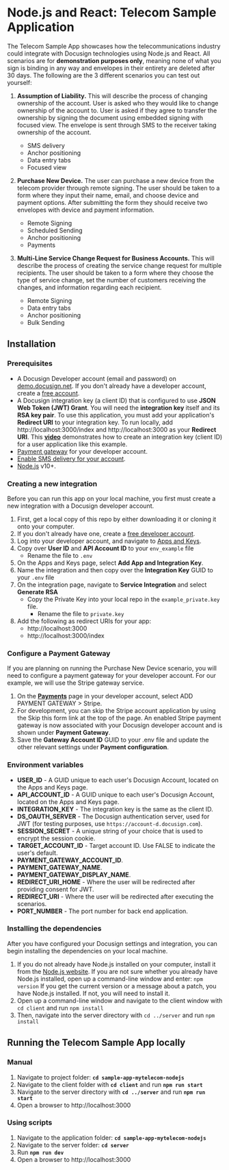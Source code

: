 # Node.js and React: Telecom Sample Application
The Telecom Sample App showcases how the telecommunications industry could integrate with Docusign technologies using Node.js and React. All scenarios are for **demonstration purposes only**, meaning none of what you sign is binding in any way and envelopes in their entirety are deleted after 30 days. The following are the 3 different scenarios you can test out yourself:
1. **Assumption of Liability.**
   This will describe the process of changing ownership of the account. User is asked who they would like to change ownership of the account to. User is asked if they agree to transfer the ownership by signing the document using embedded signing with focused view. The envelope is sent through SMS to the receiver taking ownership of the account.
   * SMS delivery
   * Anchor positioning
   * Data entry tabs
   * Focused view

2. **Purchase New Device.**
   The user can purchase a new device from the telecom provider through remote signing. The user should be taken to a form where they input their name, email, and choose device and payment options. After submitting the form they should receive two envelopes with device and payment information.
   * Remote Signing
   * Scheduled Sending
   * Anchor positioning
   * Payments

3. **Multi-Line Service Change Request for Business Accounts.**
   This will describe the process of creating the service change request for multiple recipients. The user should be taken to a form where they choose the type of service change, set the number of customers receiving the changes, and information regarding each recipient.
   * Remote Signing
   * Data entry tabs
   * Anchor positioning
   * Bulk Sending

## Installation
### Prerequisites
* A Docusign Developer account (email and password) on [demo.docusign.net](https://demo.docusign.net). If you don't already have a developer account, create a [free account](https://go.docusign.com/sandbox/productshot/?elqCampaignId=16535).
* A Docusign integration key (a client ID) that is configured to use **JSON Web Token (JWT) Grant**. You will need the **integration key** itself and its **RSA key pair**. To use this application, you must add your application's **Redirect URI** to your integration key. To run locally, add http://localhost:3000/index and http://localhost:3000 as your **Redirect URI**. This [**video**](https://www.youtube.com/watch?v=GgDqa7-L0yo) demonstrates how to create an integration key (client ID) for a user application like this example.
* [Payment gateway](https://github.com/docusign/sample-app-telecom-nodejs#configure-a-payment-gateway) for your developer account.
* [Enable SMS delivery for your account](https://developers.docusign.com/docs/esign-rest-api/esign101/concepts/sms-delivery/).
* [Node.js](https://nodejs.org/) v10+.

### Creating a new integration
Before you can run this app on your local machine, you first must create a new integration with a Docusign developer account.
1. First, get a local copy of this repo by either downloading it or cloning it onto your computer.
2. If you don't already have one, create a [free developer account](https://go.docusign.com/o/sandbox/).
3. Log into your developer account, and navigate to [Apps and Keys](https://admindemo.docusign.com/authenticate?goTo=appsAndKeys).
4. Copy over **User ID** and **API Account ID** to your `env_example` file
   * Rename the file to `.env`
5. On the Apps and Keys page, select **Add App and Integration Key**.
6. Name the integration and then copy over the **Integration Key** GUID to your `.env` file
7. On the integration page, navigate to **Service Integration** and select **Generate RSA**
   * Copy the Private Key into your local repo in the `example_private.key` file.
     * Rename the file to `private.key`
8. Add the following as redirect URIs for your app:
   * http://localhost:3000
   * http://localhost:3000/index

### Configure a Payment Gateway
If you are planning on running the Purchase New Device scenario, you will need to configure a payment gateway for your developer account. For our example, we will use the Stripe gateway service.

1. On the [**Payments**](https://admindemo.docusign.com/authenticate?goTo=payments) page in your developer account, select ADD PAYMENT GATEWAY > Stripe.
2. For development, you can skip the Stripe account application by using the Skip this form link at the top of the page. An enabled Stripe payment gateway is now associated with your Docusign developer account and is shown under **Payment Gateway**.
3. Save the **Gateway Account ID** GUID to your .env file and update the other relevant settings under **Payment configuration**.

### Environment variables
* **USER_ID** - A GUID unique to each user's Docusign Account, located on the Apps and Keys page.
* **API_ACCOUNT_ID** - A GUID unique to each user's Docusign Account, located on the Apps and Keys page.
* **INTEGRATION_KEY** - The integration key is the same as the client ID.
* **DS_OAUTH_SERVER** - The Docusign authentication server, used for JWT (for testing purposes, use `https://account-d.docusign.com`).
* **SESSION_SECRET** - A unique string of your choice that is used to encrypt the session cookie.
* **TARGET_ACCOUNT_ID** - Target account ID. Use FALSE to indicate the user's default.
* **PAYMENT_GATEWAY_ACCOUNT_ID**.
* **PAYMENT_GATEWAY_NAME**.
* **PAYMENT_GATEWAY_DISPLAY_NAME**.
* **REDIRECT_URI_HOME** - Where the user will be redirected after providing consent for JWT.
* **REDIRECT_URI** - Where the user will be redirected after executing the scenarios.
* **PORT_NUMBER** - The port number for back end application.

### Installing the dependencies
After you have configured your Docusign settings and integration, you can begin installing the dependencies on your local machine.
1. If you do not already have Node.js installed on your computer, install it from the [Node.js website](https://nodejs.org/en/download/). If you are not sure whether you already have Node.js installed, open up a command-line window and enter: `npm version`
If you get the current version or a message about a patch, you have Node.js installed. If not, you will need to install it.
2. Open up a command-line window and navigate to the client window with `cd client` and run `npm install`
3. Then, navigate into the server directory with `cd ../server` and run `npm install`

## Running the Telecom Sample App locally
### Manual
1. Navigate to project folder: **`cd sample-app-mytelecom-nodejs`**
2. Navigate to the client folder with **`cd client`** and run **`npm run start`**
3. Navigate to the server directory with **`cd ../server`** and run **`npm run start`**
4. Open a browser to http://localhost:3000

### Using scripts
1. Navigate to the application folder: **`cd sample-app-mytelecom-nodejs`**
2. Navigate to the server folder: **`cd server`**
3. Run **``npm run dev``**
4. Open a browser to http://localhost:3000

